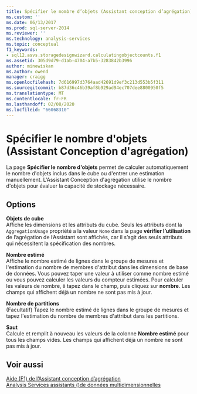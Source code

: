 ```yaml
---
title: Spécifier le nombre d’objets (Assistant conception d’agrégation) | Microsoft Docs
ms.custom: ''
ms.date: 06/13/2017
ms.prod: sql-server-2014
ms.reviewer: ''
ms.technology: analysis-services
ms.topic: conceptual
f1_keywords:
- sql12.asvs.storagedesignwizard.calculatingobjectcounts.f1
ms.assetid: 305d9d79-d1ab-4704-a7b5-3283842b3996
author: minewiskan
ms.author: owend
manager: craigg
ms.openlocfilehash: 7d616997d3764aad42691d9ef3c213d553b5f311
ms.sourcegitcommit: b87d36c46b39af8b929ad94ec707dee8800950f5
ms.translationtype: MT
ms.contentlocale: fr-FR
ms.lasthandoff: 02/08/2020
ms.locfileid: "66068310"
---
```

# <a name="specify-object-counts-aggregation-design-wizard"></a>Spécifier le nombre d'objets (Assistant Conception d'agrégation)
  La page **Spécifier le nombre d'objets** permet de calculer automatiquement le nombre d'objets inclus dans le cube ou d'entrer une estimation manuellement. L'Assistant Conception d'agrégation utilise le nombre d'objets pour évaluer la capacité de stockage nécessaire.  
  
## <a name="options"></a>Options  
 **Objets de cube**  
 Affiche les dimensions et les attributs du cube. Seuls les attributs dont la `AggregationUsage` propriété a la valeur `None` dans la page **vérifier l’utilisation** de l’agrégation de l’Assistant sont affichés, car il s’agit des seuls attributs qui nécessitent la spécification des nombres.  
  
 **Nombre estimé**  
 Affiche le nombre estimé de lignes dans le groupe de mesures et l'estimation du nombre de membres d'attribut dans les dimensions de base de données. Vous pouvez taper une valeur à utiliser comme nombre estimé ou vous pouvez calculer les valeurs du compteur estimées. Pour calculer les valeurs de nombre, `0` tapez dans le champ, puis cliquez sur **nombre**. Les champs qui affichent déjà un nombre ne sont pas mis à jour.  
  
 **Nombre de partitions**  
 (Facultatif) Tapez le nombre estimé de lignes dans le groupe de mesures et tapez l'estimation du nombre de membres d'attribut dans les partitions.  
  
 **Saut**  
 Calcule et remplit à nouveau les valeurs de la colonne **Nombre estimé** pour tous les champs vides. Les champs qui affichent déjà un nombre ne sont pas mis à jour.  
  
## <a name="see-also"></a>Voir aussi  
 [Aide (F1) de l’Assistant conception d’agrégation](aggregation-design-wizard-f1-help.md)   
 [Analysis Services assistants &#40;&#41;de données multidimensionnelles](analysis-services-wizards-multidimensional-data.md)  
  
  
